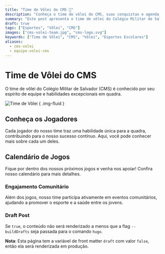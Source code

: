 ```yaml
---
title: "Time de Vôlei do CMS 🏐"
description: "Conheça o time de vôlei do CMS, suas conquistas e agenda de jogos."
summary: "Este post apresenta o time de vôlei do Colégio Militar de Salvador, com detalhes sobre jogadores, estatísticas e próximos jogos."
draft: true
tags: ["Esportes", "Vôlei", "CMS"]
images: ["cms-volei-team.jpg", "cms-logo.svg"]
keywords: ["Time de Vôlei", "CMS", "Vôlei", "Esportes Escolares"]
aliases:
  - cms-volei
  - equipe-volei-cms
---
```


# Time de Vôlei do CMS

O time de vôlei do Colégio Militar de Salvador (CMS) é conhecido por seu espírito de equipe e habilidades excepcionais em quadra.

![Time de Vôlei](cms-volei-team.jpg)
{ .img-fluid }

## Conheça os Jogadores

Cada jogador do nosso time traz uma habilidade única para a quadra, contribuindo para o nosso sucesso contínuo. Aqui, você pode conhecer mais sobre cada um deles.

## Calendário de Jogos

Fique por dentro dos nossos próximos jogos e venha nos apoiar! Confira nosso calendário para mais detalhes.

### Engajamento Comunitário

Além dos jogos, nosso time participa ativamente em eventos comunitários, ajudando a promover o esporte e a saúde entre os jovens.

### Draft Post

Se `true`, o conteúdo não será renderizado a menos que a flag `--buildDrafts` seja passada para o comando `hugo`.

**Nota**: Esta página tem a variável de front matter `draft` com valor `false`, então ela será renderizada em produção.
